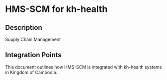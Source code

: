 # HMS-SCM for kh-health

## Description

Supply Chain Management

## Integration Points

This document outlines how HMS-SCM is integrated with kh-health systems in Kingdom of Cambodia.

